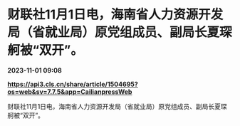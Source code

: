 # 财联社11月1日电，海南省人力资源开发局（省就业局）原党组成员、副局长夏琛舸被“双开”。

**2023-11-01 09:08**

**https://api3.cls.cn/share/article/1504695?os=web&sv=7.7.5&app=CailianpressWeb**

财联社11月1日电，海南省人力资源开发局（省就业局）原党组成员、副局长夏琛舸被“双开”。